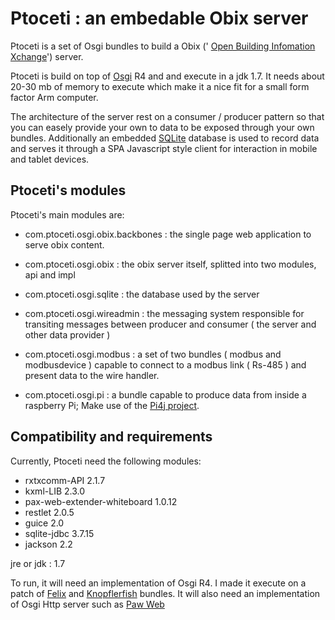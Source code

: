 Ptoceti : an embedable Obix server
==================================================

Ptoceti is a set of Osgi bundles to build a Obix (' [Open Building Infomation Xchange]( http://www.obix.org/)') server.

Ptoceti is build on top of [Osgi](www.osgi.org) R4 and and execute in a jdk 1.7. It needs about 20-30 mb of memory to execute which make it a nice fit for a small form factor Arm computer.

The architecture of the server rest on a consumer / producer pattern so that you can easely provide your own to data to be exposed through your own bundles.
Additionally an embedded [SQLite](http://sqlite.org) database is used to record data and serves it through a SPA Javascript style client for interaction in mobile and tablet devices.

 
## Ptoceti's modules

Ptoceti's main modules are:

- com.ptoceti.osgi.obix.backbones : the single page web application to serve obix content.

- com.ptoceti.osgi.obix : the obix server itself, splitted into two modules, api and impl

- com.ptoceti.osgi.sqlite : the database used by the server

- com.ptoceti.osgi.wireadmin : the messaging system responsible for transiting messages between producer and consumer ( the server and other data provider )

- com.ptoceti.osgi.modbus : a set of two bundles ( modbus and modbusdevice ) capable to connect to a modbus link ( Rs-485 ) and present data to the wire handler.

- com.ptoceti.osgi.pi : a bundle capable to produce data from inside a raspberry Pi; Make use of the [Pi4j project](https://github.com/Pi4J/pi4j/).


## Compatibility and requirements

Currently, Ptoceti need the following modules:
- rxtxcomm-API 2.1.7
- kxml-LIB 2.3.0
- pax-web-extender-whiteboard 1.0.12
- restlet 2.0.5
- guice 2.0
- sqlite-jdbc 3.7.15
- jackson 2.2

jre or jdk : 1.7


To run, it will need an implementation of Osgi R4. I made it execute on a patch of [Felix](/felix.apache.org) and [Knopflerfish](http://www.knopflerfish.org/) bundles.
It will also need an implementation of Osgi Http server such as [Paw Web](https://github.com/ops4j/org.ops4j.pax.web)
 

